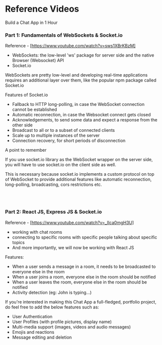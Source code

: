 # Reference Videos

Build a Chat App in 1 Hour

### Part 1: Fundamentals of WebSockets & Socket.io

Reference - [https://www.youtube.com/watch?v=sws1XBrKBzM]

- WebSockets: the low-level 'ws' package for server side and the native Browser (Websocket) API
- Socket.io

WebSockets are pretty low-level and developing real-time applications requires an additional layer over them, like the popular npm package called Socket.io

Features of Socket.io

- Fallback to HTTP long-polling, in case the WebSocket connection cannot be established
- Automatic reconnection, in case the Websocket connect gets closed
- Acknowledgements, to send some data and expect a response from the other side
- Broadcast to all or to a subset of connected clients
- Scale up to multiple instances of the server
- Connection recovery, for short periods of disconnection

A point to remember

If you use socket.io library as the WebSocket wrapper on the server side, you will have to use socket.io on the client side as well.

This is necessary because socket.io implements a custom protocol on top of WebSocket to provide additional features like automatic reconnection, long-polling, broadcasting, cors restrictions etc.

<br />
<br />

### Part 2: React JS, Express JS & Socket.io

Reference - [https://www.youtube.com/watch?v=_IIca0mgH3U]

- working with chat rooms
- connecting to specific rooms with specific people talking about specific topics
- And more importantly, we will now be working with React JS

Features:

- When a user sends a message in a room, it needs to be broadcasted to everyone else in the room
- When a user joins a room, everyone else in the room should be notified
- When a user leaves the room, everyone else in the room should be notified
- Activity detection (eg: John is typing...)

If you're interested in making this Chat App a full-fledged, portfolio project, do feel free to add the below features such as:

- User Authentication
- User Profiles (with profile pictures, display name)
- Multi-media support (images, videos and audio messages)
- Emojis and reactions
- Message editing and deletion
